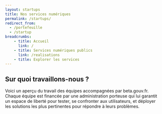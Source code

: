 ```yaml
---
layout: startups
title: Nos services numériques
permalink: /startups/
redirect_from:
  - /portefeuille
  - /startup
breadcrumbs:
    - title: Accueil
      link: /
    - title: Services numériques publics
      link: /realisations
    - title: Explorer les services
---
```


## Sur quoi travaillons-nous ?

Voici un aperçu du travail des équipes accompagnées par beta.gouv.fr. Chaque équipe est financée par une administration porteuse qui lui garantit un espace de liberté pour tester, se confronter aux utilisateurs, et déployer les solutions les plus pertinentes pour répondre à leurs problèmes.
